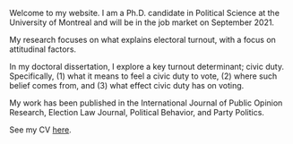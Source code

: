 <link rel="stylesheet" type="text/css" href="/css/main.css">

Welcome to my website. I am a Ph.D. candidate in Political Science at the University of Montreal and will be in the job market on September 2021. 

My research focuses on what explains electoral turnout, with a focus on attitudinal factors.

In my doctoral dissertation, I explore a key turnout determinant; civic duty. Specifically, (1) what it means to feel a civic duty to vote, (2) where such belief comes from, and (3) what effect civic duty has on voting. 

My work has been published in the International Journal of Public Opinion Research, Election Law Journal, Political Behavior, and Party Politics.
 
See my CV [here](ferfeitosa.github.io/here.pdf).
